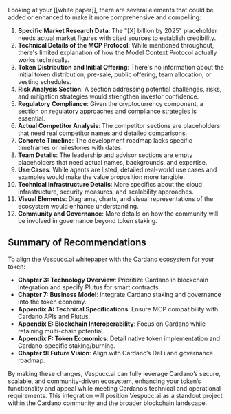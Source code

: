 Looking at your [[white paper]], there are several elements that could be added or enhanced to make it more comprehensive and compelling:

1. **Specific Market Research Data**: The "[X] billion by 2025" placeholder needs actual market figures with cited sources to establish credibility.
2. **Technical Details of the MCP Protocol**: While mentioned throughout, there's limited explanation of how the Model Context Protocol actually works technically.
3. **Token Distribution and Initial Offering**: There's no information about the initial token distribution, pre-sale, public offering, team allocation, or vesting schedules.
4. **Risk Analysis Section**: A section addressing potential challenges, risks, and mitigation strategies would strengthen investor confidence.
5. **Regulatory Compliance**: Given the cryptocurrency component, a section on regulatory approaches and compliance strategies is essential.
6. **Actual Competitor Analysis**: The competitor sections are placeholders that need real competitor names and detailed comparisons.
7. **Concrete Timeline**: The development roadmap lacks specific timeframes or milestones with dates.
8. **Team Details**: The leadership and advisor sections are empty placeholders that need actual names, backgrounds, and expertise.
9. **Use Cases**: While agents are listed, detailed real-world use cases and examples would make the value proposition more tangible.
10. **Technical Infrastructure Details**: More specifics about the cloud infrastructure, security measures, and scalability approaches.
11. **Visual Elements**: Diagrams, charts, and visual representations of the ecosystem would enhance understanding.
12. **Community and Governance**: More details on how the community will be involved in governance beyond token staking.





## Summary of Recommendations

To align the Vespucc.ai whitepaper with the Cardano ecosystem for your token:

- **Chapter 3: Technology Overview**: Prioritize Cardano in blockchain integration and specify Plutus for smart contracts.
- **Chapter 7: Business Model**: Integrate Cardano staking and governance into the token economy.
- **Appendix A: Technical Specifications**: Ensure MCP compatibility with Cardano APIs and Plutus.
- **Appendix E: Blockchain Interoperability**: Focus on Cardano while retaining multi-chain potential.
- **Appendix F: Token Economics**: Detail native token implementation and Cardano-specific staking/burning.
- **Chapter 9: Future Vision**: Align with Cardano’s DeFi and governance roadmap.

By making these changes, Vespucc.ai can fully leverage Cardano’s secure, scalable, and community-driven ecosystem, enhancing your token’s functionality and appeal while meeting Cardano’s technical and operational requirements. This integration will position Vespucc.ai as a standout project within the Cardano community and the broader blockchain landscape.